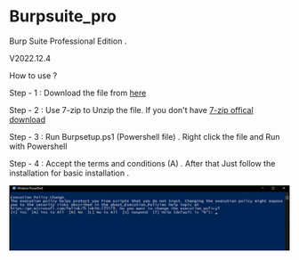 # Burpsuite_pro
Burp Suite Professional Edition  . 

V2022.12.4


How to use ? 

Step - 1 : Download the file from [here](https://github.com/XxRagulxX/Burpsuite_pro/releases/tag/Build) 

Step - 2 : Use 7-zip to Unzip the file. If you don't have [7-zip offical download](https://www.7-zip.org/download.html) 

Step - 3 : Run Burpsetup.ps1 (Powershell file) . Right click the file and Run with Powershell 


Step - 4 : Accept the terms and conditions (A) . After that Just follow the installation for basic installation . 

![](Images/TandC.png)






